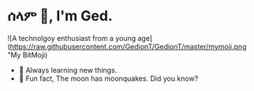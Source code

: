 # ሰላም 🐶, I'm Ged.

![A technolgoy enthusiast from a young age](https://raw.githubusercontent.com/GedionT/GedionT/master/mymoji.png "My BitMoji)

- 🌱 Always learning new things. 
- 👻 Fun fact, The moon has moonquakes. Did you know?


